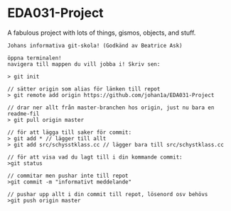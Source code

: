 EDA031-Project
==============

A fabulous project with lots of things, gismos, objects, and stuff.

	Johans informativa git-skola! (Godkänd av Beatrice Ask)
	
	öppna terminalen!
	navigera till mappen du vill jobba i! Skriv sen:

	> git init

	// sätter origin som alias för länken till repot
	> git remote add origin https://github.com/johan1a/EDA031-Project 

	// drar ner allt från master-branchen hos origin, just nu bara en readme-fil
	> git pull origin master

	// för att lägga till saker för commit:
	> git add * // lägger till allt
	> git add src/schysstklass.cc // lägger bara till src/schystklass.cc

	// för att visa vad du lagt till i din kommande commit:
	>git status 

	// commitar men pushar inte till repot
	>git commit -m "informativt meddelande" 

	// pushar upp allt i din commit till repot, lösenord osv behövs
	>git push origin master
